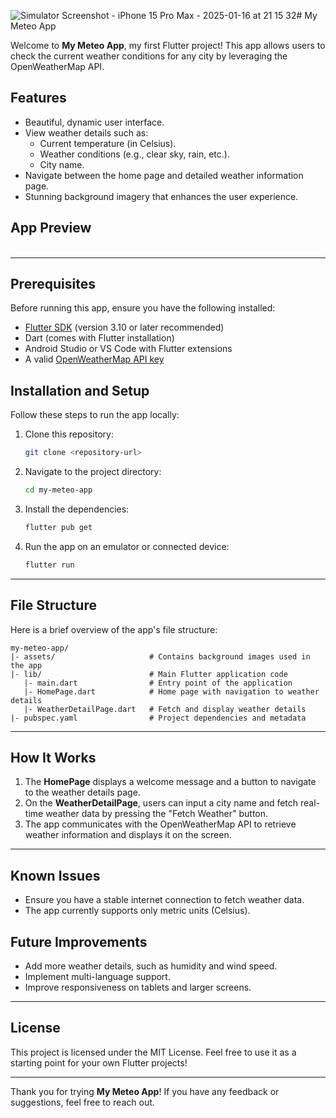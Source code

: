 ![Simulator Screenshot - iPhone 15 Pro Max - 2025-01-16 at 21 15 32](https://github.com/user-attachments/assets/61a5c312-a518-4e69-a4ea-e7c5ceee3de4)# My Meteo App

Welcome to **My Meteo App**, my first Flutter project! This app allows users to check the current weather conditions for any city by leveraging the OpenWeatherMap API.

## Features
- Beautiful, dynamic user interface.
- View weather details such as:
  - Current temperature (in Celsius).
  - Weather conditions (e.g., clear sky, rain, etc.).
  - City name.
- Navigate between the home page and detailed weather information page.
- Stunning background imagery that enhances the user experience.

## App Preview
<img src="./assets/Screenshot 2025-01-16 at 21.29.54" width="180" height="3" alt="MeteoApp Screenshot">

---

## Prerequisites
Before running this app, ensure you have the following installed:

- [Flutter SDK](https://docs.flutter.dev/get-started/install) (version 3.10 or later recommended)
- Dart (comes with Flutter installation)
- Android Studio or VS Code with Flutter extensions
- A valid [OpenWeatherMap API key](https://openweathermap.org/api)

## Installation and Setup
Follow these steps to run the app locally:

1. Clone this repository:
   ```bash
   git clone <repository-url>
   ```

2. Navigate to the project directory:
   ```bash
   cd my-meteo-app
   ```

3. Install the dependencies:
   ```bash
   flutter pub get
   ```

4. Run the app on an emulator or connected device:
   ```bash
   flutter run
   ```

---

## File Structure
Here is a brief overview of the app's file structure:

```
my-meteo-app/
|- assets/                     # Contains background images used in the app
|- lib/                        # Main Flutter application code
   |- main.dart                # Entry point of the application
   |- HomePage.dart            # Home page with navigation to weather details
   |- WeatherDetailPage.dart   # Fetch and display weather details
|- pubspec.yaml                # Project dependencies and metadata
```

---

## How It Works
1. The **HomePage** displays a welcome message and a button to navigate to the weather details page.
2. On the **WeatherDetailPage**, users can input a city name and fetch real-time weather data by pressing the "Fetch Weather" button.
3. The app communicates with the OpenWeatherMap API to retrieve weather information and displays it on the screen.

---

## Known Issues
- Ensure you have a stable internet connection to fetch weather data.
- The app currently supports only metric units (Celsius).

## Future Improvements
- Add more weather details, such as humidity and wind speed.
- Implement multi-language support.
- Improve responsiveness on tablets and larger screens.

---

## License
This project is licensed under the MIT License. Feel free to use it as a starting point for your own Flutter projects!

---

Thank you for trying **My Meteo App**! If you have any feedback or suggestions, feel free to reach out.


